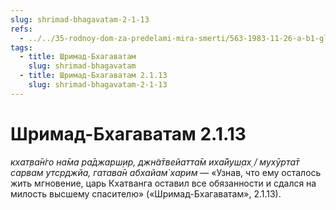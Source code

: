 ```yaml
---
slug: shrimad-bhagavatam-2-1-13
refs:
  - ../../35-rodnoy-dom-za-predelami-mira-smerti/563-1983-11-26-a-b1-glavnyj-vopros-beseda-tsarya-parikshita-so-svyatym-shukadevom.md
tags:
  - title: Шримад-Бхагаватам
    slug: shrimad-bhagavatam
  - title: Шримад-Бхагаватам 2.1.13
    slug: shrimad-bhagavatam-2-1-13
---
```


# Шримад-Бхагаватам 2.1.13

*кхат̣ва̄н̇го на̄ма ра̄джарш̣ир, джн̃а̄твейатта̄м иха̄йуш̣ах̣ / мухӯрта̄т сарвам утср̣джйа, гатава̄н абхайам̇ харим* — «Узнав, что ему осталось жить мгновение, царь Кхатванга оставил все обязанности и сдался на милость высшему спасителю» («Шримад-Бхагаватам», 2.1.13).

